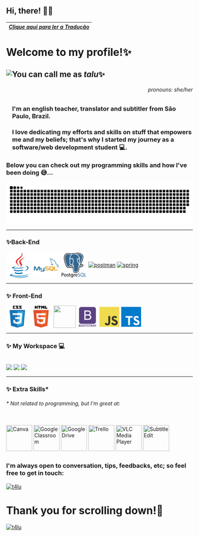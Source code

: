 ## Hi, there! 👋🏽 
| <a href="https://github.com/t4lu/t4lu/tree/traducao" target="_blank"><i>Clique aqui para ler a Tradução</i></a></h2>
| -------:



<h1>Welcome to my profile!✨</h1> <h2>

<img align="left" height="215cm" src="https://github-readme-stats.vercel.app/api?username=t4lu&show_icons=true&theme=tokyonight&include_all_commits=true&count_private=true" />

<p  align="right">
<h2>You can call me as <i>talu</i>✨</h2>
<h6 align="right"><i>pronouns: she/her</i></h6>

<h3> I'm an english teacher, translator and subtitler from São Paulo, Brazil.

<h3>I love dedicating my efforts and skills on stuff that empowers me and my beliefs; that's why I started my journey as a software/web development student 💻. 

<h3>Below you can check out my programming skills and how I've been doing 😅... </h3>
</p>

  ![Snake animation](https://github.com/t4lu/t4lu/blob/output/github-contribution-grid-snake.svg)

<hr>
  
  <img align="right" height="220cm" src="https://github-readme-stats.vercel.app/api/top-langs/?username=t4lu&layout=compact&langs_count=7&theme=dracula" alt=""/>
  
<h3> ✨Back-End</h3>
<div style="display: inline_block; padding-right:100">
<a href="https://www.java.com" target="_blank" title="Java"><img align="center" src="https://raw.githubusercontent.com/devicons/devicon/master/icons/java/java-original.svg" alt="java" width="70" height="70"/></a> 
<a href="https://www.mysql.com/" target="_blank" title="MySQL"><img align="center" src="https://raw.githubusercontent.com/devicons/devicon/master/icons/mysql/mysql-original-wordmark.svg" alt="mysql" width="70" height="70"/></a>
<a href="https://www.postgresql.org" target="_blank" title="PostgreSQL"><img align="center" src="https://raw.githubusercontent.com/devicons/devicon/master/icons/postgresql/postgresql-original-wordmark.svg" alt="postgresql" width="70" height="70"/></a>
<a href="https://postman.com" target="_blank" title="PostMan"><img align="center" src="https://www.vectorlogo.zone/logos/getpostman/getpostman-icon.svg" alt="postman" width=width="70" height="70"/></a> 
<a href="https://spring.io/" target="_blank" title="SpringBoot"><img align="center" src="https://www.vectorlogo.zone/logos/springio/springio-icon.svg" alt="spring" width="70" height="70"/></a>
</div>


  
<hr>
<h3> ✨ Front-End</h3>
<div> 
    <a href="https://www.w3schools.com/css/" target="_blank" title="CSS 3"><img align="center" src="https://raw.githubusercontent.com/devicons/devicon/master/icons/css3/css3-original-wordmark.svg" alt="css3" width="60" height="60"/></a>
<a href="https://www.w3.org/html/" target="_blank" title="HTML 5"><img align="center" src="https://raw.githubusercontent.com/devicons/devicon/master/icons/html5/html5-original-wordmark.svg" alt="html5" width="60" height="60"/></a> 
  <a href="https://angular.io" target="_blank" title="Angular"><img align="center" src="https://angular.io/assets/images/logos/angular/angular.svg" width="60" height="60"/></a>
  <a href="https://getbootstrap.com" target="_blank" title="Bootstrap"><img align="center" src="https://raw.githubusercontent.com/devicons/devicon/master/icons/bootstrap/bootstrap-plain-wordmark.svg" alt="bootstrap" width="55" height="55"/></a>
<a href="https://developer.mozilla.org/en-US/docs/Web/JavaScript" target="_blank" title="JavaScript"><img align="center" src="https://raw.githubusercontent.com/devicons/devicon/master/icons/javascript/javascript-original.svg" alt="javascript" width="55" height="55"/></a>
  <a href="https://www.typescriptlang.org/" target="_blank" title="TypeScript"><img align="center" src="https://raw.githubusercontent.com/devicons/devicon/master/icons/typescript/typescript-original.svg" alt="typescript" width="55" height="55"></a>    
</div>

<hr>
<h3> ✨ My Workspace 💻 </h3>
<div style="display: inline_block"><br>
<img src="https://img.shields.io/badge/Microsoft-666666?style=for-the-badge&logo=microsoft&logoColor=white"/>
<img src="https://img.shields.io/badge/NVIDIA-GTX1650-76B900?style=for-the-badge&logo=nvidia&logoColor=white" />
<img src="https://img.shields.io/badge/Intel-Core_i5_9th-0071C5?style=for-the-badge&logo=intel&logoColor=white"/>
</div>

<hr>
<h3> ✨ Extra Skills*</h3>
<h6><i>* Not related to programming, but I'm great at: </i></h6>

<div style="display: inline_block"><br>
<a href="https://www.canva.com/" target="_blank"><img align="center" src="https://logodownload.org/wp-content/uploads/2020/11/canva-logo-1.png" title="Canva" width="70" height="70"></a>
<a href="https://edu.google.com/intl/en/products/classroom/" target="_blank"><img align="center" src="https://img.icons8.com/color/96/000000/google-classroom.png" title="Google Classroom" width="70" height="70"></a>
<a href="https://www.google.com/intl/pt-br/drive/about.html" target="_blank"><img align="center" src="https://img.icons8.com/color/96/000000/google-drive--v1.png" title="Google Drive" width="70" height="70"></a>
<a href="https://trello.com/" target="_blank"><img align="center" src="https://img.icons8.com/color/144/000000/trello.png" title="Trello" width="70" height="70"></a>
<a href="https://www.videolan.org/" target="_blank"><img align="center" src="https://img.icons8.com/fluency/96/000000/vlc.png" title="VLC Media Player" width="70" height="70"></a>
<a href="https://github.com/SubtitleEdit" target="_blank"><img align="center" src="https://upload.wikimedia.org/wikipedia/commons/thumb/2/2a/Subtitle_Edit_logo.png/120px-Subtitle_Edit_logo.png" title="Subtitle Edit" width="70" height="70"></a>
</div>

##
  
<h3>I'm always open to conversation, tips, feedbacks, etc; so feel free to get in touch:</h3>

<p align="left">
<a href="https://linkedin.com/in/t4lu" target="blank"><img align="center" src="https://raw.githubusercontent.com/rahuldkjain/github-profile-readme-generator/master/src/images/icons/Social/linked-in-alt.svg" alt="t4lu" height="60" width="70" /></a>
</p>

<h1 align="left">Thank you for scrolling down!💜</h1>
  
  <a href="https://github.com/t4lu" target="_blank">  <p align="left"> <img src="https://komarev.com/ghpvc/?username=t4lu&label=Profile%20views&color=7e29ff&style=plastic" alt="t4lu" /> </p>
